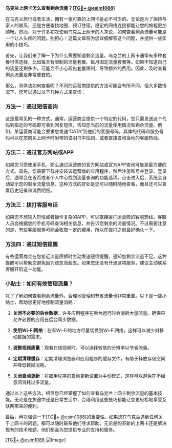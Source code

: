 **乌克兰上网卡怎么查看剩余流量？[[TG💪+ @esim1088](https://t.me/s/esim1088)]**

在乌克兰旅行或者生活，拥有一张可靠的上网卡是必不可少的。无论是为了保持与家人的联系，还是方便查找地图、预订住宿，稳定的网络连接都能让您的旅程更加顺畅。然而，对于许多初次使用乌克兰上网卡的人来说，如何查看剩余流量可能是一个让人头疼的问题。别担心！这篇文章将为您详细解答这个问题，并提供一些实用的小技巧。

首先，让我们来了解一下为什么需要知道剩余流量。乌克兰的上网卡通常有多种套餐可供选择，比如每天有限制的流量套餐、每月固定流量套餐等。如果不知道自己的流量还剩多少，可能会不小心超出套餐限制，导致额外的费用。因此，及时查看剩余流量是非常重要的。

那么，具体该如何查看呢？不同的运营商提供的方法可能会有所不同，但大多数情况下，您可以通过以下几种方式来查询：

### 方法一：通过短信查询

这是最常见的一种方式。通常，运营商会提供一个特定的代码，您只需发送这个代码到指定的号码即可收到回复短信，告知您当前的流量使用情况和剩余流量。例如，某运营商可能会要求您发送“DATA”到他们的客服号码。具体的代码和服务号码可以在您购买上网卡时附带的说明书中找到，或者直接咨询当地的客服热线。

### 方法二：通过官方网站或APP

如果您习惯使用手机，那么通过运营商的官方网站或官方APP查询可能是最方便的方式。首先，您需要下载并安装该运营商的应用程序，然后注册账号并登录。登录后，通常会在首页或者个人中心找到流量查询的功能选项。点击进入后，系统会自动显示您的剩余流量信息。这种方式的好处是您可以随时随地查看，而且还可以查看历史记录和消费明细。

### 方法三：拨打客服电话

如果您不想输入短信或者操作复杂的APP，可以直接拨打运营商的客服热线。客服人员会根据您的手机号码查询相关信息，并告诉您剩余的流量情况。不过需要注意的是，有些客服服务可能会收取一定的费用，所以在拨打之前最好确认一下。

### 方法四：通过短信提醒

有些运营商会在您接近流量限额时主动发送短信提醒，通知您剩余流量不足。这种提醒可以帮助您避免因为疏忽而超支。如果您还没有开通这项服务，建议主动联系客服开启这一功能。

### 小贴士：如何有效管理流量？

除了了解如何查看剩余流量外，合理地管理和节省流量也非常重要。以下是一些小贴士，帮助您更好地控制流量消耗：

1. **关闭不必要的后台数据**：许多应用程序在后台运行时会消耗大量流量。确保只允许必要的应用在后台同步数据。
   
2. **使用Wi-Fi网络**：在有Wi-Fi的地方尽量切换到Wi-Fi网络，这样可以减少对移动数据的需求。

3. **调整视频质量**：观看在线视频时，可以选择较低的分辨率以节省流量。

4. **定期清理缓存**：定期清理浏览器和应用程序的缓存文件，有助于释放存储空间并降低数据消耗。

5. **关闭自动更新**：将应用程序的自动更新设置为手动模式，这样可以避免在不经意间消耗过多流量。

通过以上这些方法，相信您已经掌握了如何查看乌克兰上网卡剩余流量的基本技能。无论是在旅途中还是日常生活中，合理利用这些技巧都能让您更轻松地享受互联网带来的便利。

最后，再次强调一下[[TG💪+ @esim1088](https://t.me/s/esim1088)]的重要性。如果您在乌克兰遇到任何关于上网卡的问题，都可以随时联系他们寻求帮助。无论是购买新的上网卡还是解决现有的技术难题，他们都会为您提供专业的支持和服务。

[[TG💪+ @esim1088](https://t.me/s/esim1088) ![Image](https://i.postimg.cc/4NQfJmqS/Snipaste-2025-05-13-00-14-12.png)]